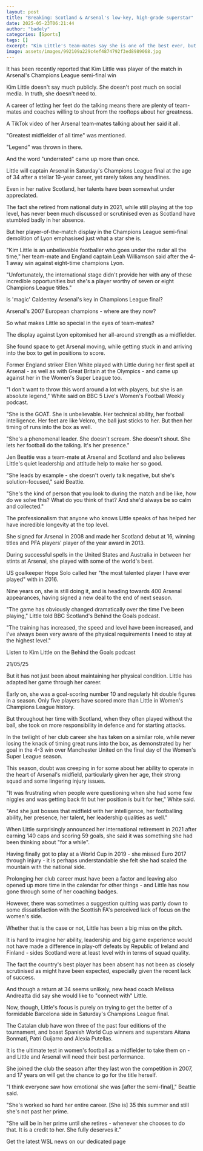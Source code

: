 ```yaml
---
layout: post
title: "Breaking: Scotland & Arsenal's low-key, high-grade superstar"
date: 2025-05-23T06:21:44
author: "badely"
categories: [Sports]
tags: []
excerpt: "Kim Little's team-mates say she is one of the best ever, but her profile remains relatively low key. As she prepares to captain Arsenal in the Champio"
image: assets/images/992109a229c4ef4874792f3ed8989068.jpg
---
```


It has been recently reported that Kim Little was player of the match in Arsenal's Champions League semi-final win

Kim Little doesn't say much publicly. She doesn't post much on social media. In truth, she doesn't need to.

A career of letting her feet do the talking means there are plenty of team-mates and coaches willing to shout from the rooftops about her greatness.

A TikTok video of her Arsenal team-mates talking about her said it all. 

"Greatest midfielder of all time" was mentioned. 

"Legend" was thrown in there.

And the word "underrated" came up more than once.

Little will captain Arsenal in Saturday's Champions League final at the age of 34 after a stellar 19-year career, yet rarely takes any headlines.

Even in her native Scotland, her talents have been somewhat under appreciated. 

The fact she retired from national duty in 2021, while still playing at the top level, has never been much discussed or scrutinised even as Scotland have stumbled badly in her absence.

But her player-of-the-match display in the Champions League semi-final demolition of Lyon emphasised just what a star she is.

"Kim Little is an unbelievable footballer who goes under the radar all the time," her team-mate and England captain Leah Williamson said after the 4-1 away win against eight-time champions Lyon.

"Unfortunately, the international stage didn't provide her with any of these incredible opportunities but she's a player worthy of seven or eight Champions League titles."

Is 'magic' Caldentey Arsenal's key in Champions League final?

Arsenal's 2007 European champions - where are they now?

So what makes Little so special in the eyes of team-mates? 

The display against Lyon epitomised her all-around strength as a midfielder.

She found space to get Arsenal moving, while getting stuck in and arriving into the box to get in positions to score.

Former England striker Ellen White played with Little during her first spell at Arsenal - as well as with Great Britain at the Olympics - and came up against her in the Women's Super League too.

"I don't want to throw this word around a lot with players, but she is an absolute legend," White said on BBC 5 Live's Women's Football Weekly podcast.

"She is the GOAT. She is unbelievable. Her technical ability, her football intelligence. Her feet are like Velcro, the ball just sticks to her. But then her timing of runs into the box as well.

"She's a phenomenal leader. She doesn't scream. She doesn't shout. She lets her football do the talking. It's her presence."

Jen Beattie was a team-mate at Arsenal and Scotland and also believes Little's quiet leadership and attitude help to make her so good.

"She leads by example - she doesn't overly talk negative, but she's solution-focused," said Beattie.

"She's the kind of person that you look to during the match and be like, how do we solve this? What do you think of that? And she'd always be so calm and collected."

The professionalism that anyone who knows Little speaks of has helped her have incredible longevity at the top level.

She signed for Arsenal in 2008 and made her Scotland debut at 16, winning titles and PFA players' player of the year award in 2013.

During successful spells in the United States and Australia in between her stints at Arsenal, she played with some of the world's best.

US goalkeeper Hope Solo called her "the most talented player I have ever played" with in 2016.

Nine years on, she is still doing it, and is heading towards 400 Arsenal appearances, having signed a new deal to the end of next season.

"The game has obviously changed dramatically over the time I've been playing," Little told BBC Scotland's Behind the Goals podcast. 

"The training has increased, the speed and level have been increased, and I've always been very aware of the physical requirements I need to stay at the highest level."

Listen to Kim Little on the Behind the Goals podcast

21/05/25

But it has not just been about maintaining her physical condition. Little has adapted her game through her career.

Early on, she was a goal-scoring number 10 and regularly hit double figures in a season. Only five players have scored more than Little in Women's Champions League history.

But throughout her time with Scotland, when they often played without the ball, she took on more responsibility in defence and for starting attacks.

In the twilight of her club career she has taken on a similar role, while never losing the knack of timing great runs into the box, as demonstrated by her goal in the 4-3 win over Manchester United on the final day of the Women's Super League season.

This season, doubt was creeping in for some about her ability to operate in the heart of Arsenal's midfield, particularly given her age, their strong squad and some lingering injury issues.

"It was frustrating when people were questioning when she had some few niggles and was getting back fit but her position is built for her," White said. 

"And she just bosses that midfield with her intelligence, her footballing ability, her presence, her talent, her leadership qualities as well."

When Little surprisingly announced her international retirement in 2021 after earning 140 caps and scoring 59 goals, she said it was something she had been thinking about "for a while".

Having finally got to play at a World Cup in 2019 - she missed Euro 2017 through injury - it is perhaps understandable she felt she had scaled the mountain with the national side.

Prolonging her club career must have been a factor and leaving also opened up more time in the calendar for other things - and Little has now gone through some of her coaching badges.

However, there was sometimes a suggestion quitting was partly down to some dissatisfaction with the Scottish FA's perceived lack of focus on the women's side.

Whether that is the case or not, Little has been a big miss on the pitch.

It is hard to imagine her ability, leadership and big game experience would not have made a difference in play-off defeats by Republic of Ireland and Finland - sides Scotland were at least level with in terms of squad quality.

The fact the country's best player has been absent has not been as closely scrutinised as might have been expected, especially given the recent lack of success.

And though a return at 34 seems unlikely, new head coach Melissa Andreatta did say she would like to "connect with" Little.

Now, though, Little's focus is purely on trying to get the better of a formidable Barcelona side in Saturday's Champions League final.

The Catalan club have won three of the past four editions of the tournament, and boast Spanish World Cup winners and superstars Aitana Bonmati, Patri Guijarro and Alexia Putellas.

It is the ultimate test in women's football as a midfielder to take them on - and Little and Arsenal will need their best performance.

She joined the club the season after they last won the competition in 2007, and 17 years on will get the chance to go for the title herself.

"I think everyone saw how emotional she was [after the semi-final]," Beattie said.

"She's worked so hard her entire career. [She is] 35 this summer and still she's not past her prime.

"She will be in her prime until she retires -  whenever she chooses to do that. It is a credit to her. She fully deserves it."

Get the latest WSL news on our dedicated page

